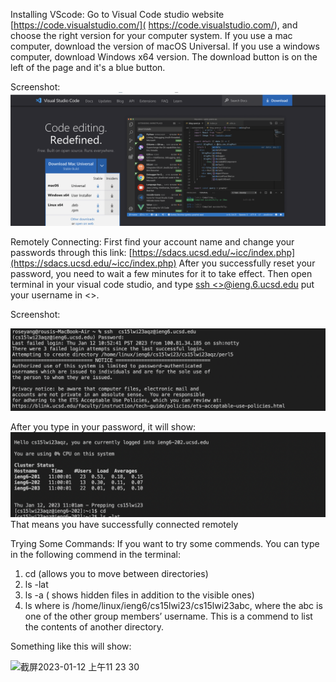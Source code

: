 Installing VScode: Go to Visual Code studio website [https://code.visualstudio.com/]( https://code.visualstudio.com/), and choose the right version for your computer system. If you use a mac computer, download the version of macOS Universal. If you use a windows computer, download Windows x64 version. The download button is on the left of the page and it's a blue button. 

Screenshot: ![Image](https://github.com/yiy013079/cse15l-lab-reports/blob/main/%E6%88%AA%E5%B1%8F2023-01-12%20%E4%B8%8A%E5%8D%8811.11.28.png?raw=true)

Remotely Connecting: First find your account name and change your passwords through this link: 
[https://sdacs.ucsd.edu/~icc/index.php](https://sdacs.ucsd.edu/~icc/index.php) 
After you successfully reset your password, you need to wait a few minutes for it to take effect.
Then open terminal in your visual code studio, and type
[ssh <>@ieng.6.ucsd.edu](https://sdacs.ucsd.edu/~icc/index.php)  put your username in <>.

Screenshot: 
 
![Image](https://github.com/yiy013079/cse15l-lab-reports/blob/main/%E6%88%AA%E5%B1%8F2023-01-12%20%E4%B8%8A%E5%8D%8811.19.29.png?raw=true)

 
After you type in your password, it will show:
 ![Image](https://github.com/yiy013079/cse15l-lab-reports/blob/main/%E6%88%AA%E5%B1%8F2023-01-12%20%E4%B8%8A%E5%8D%8811.20.11.png?raw=true)
That means you have successfully connected remotely

Trying Some Commands: If you want to try some commends. You can type in the following commend in the terminal:
1. cd (allows you to move between directories)
2. ls -lat 
3. ls -a ( shows hidden files in addition to the visible ones)
4. ls <directory> where <directory> is /home/linux/ieng6/cs15lwi23/cs15lwi23abc, where the abc is one of the other group members’ username. This is a commend to list the contents of another directory. 

 Something like this will show: 

<img width="787" alt="截屏2023-01-12 上午11 23 30" src="https://user-images.githubusercontent.com/122562034/212178327-5bb2f402-e842-4565-8dba-e7a7a2bad843.png">


